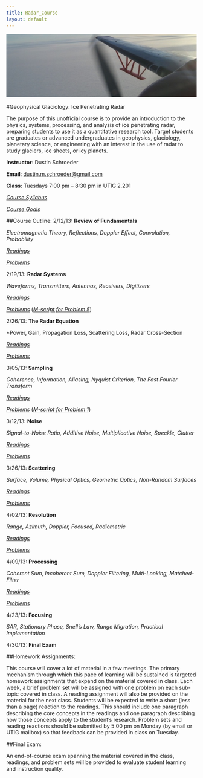 ```yaml
---
title: Radar_Course
layout: default
---
```


![Alt text](/images/antenna.jpg)

#Geophysical Glaciology: Ice Penetrating Radar

The purpose of this unofficial course is to provide an introduction to the physics, systems, processing, and analysis of ice penetrating radar, preparing students to use it as a quantitative research tool. Target students are graduates or advanced undergraduates in geophysics, glaciology, planetary science, or engineering with an interest in the use of radar to study glaciers, ice sheets, or icy planets.

**Instructor**: Dustin Schroeder

**Email**: dustin.m.schroeder@gmail.com

**Class**: Tuesdays 7:00 pm – 8:30 pm in UTIG 2.201

*[Course Syllabus](http://dustinmschroeder.github.com/pdf/Syllabus.pdf)*

*[Course Goals](http://dustinmschroeder.github.com/pdf/Course_Goals.pdf)*

##Course Outline:
2/12/13: **Review of Fundamentals**

*Electromagnetic Theory, Reflections, Doppler Effect, Convolution, Probability*

*[Readings](http://dustinmschroeder.github.com/pdf/Readings_Week_One.pdf)*

*[Problems](http://dustinmschroeder.github.com/pdf/Problems_Week_One.pdf)*

2/19/13: **Radar Systems**

*Waveforms, Transmitters, Antennas, Receivers, Digitizers*

*[Readings](http://dustinmschroeder.github.com/pdf/Readings_Week_Two.pdf)*

*[Problems](http://dustinmschroeder.github.com/pdf/Problems_Week_Two.pdf)* (*[M-script for Problem 5](http://dustinmschroeder.github.com/scripts/HW_2_5.m)*)


2/26/13: **The Radar Equation**

*Power, Gain, Propagation Loss, Scattering Loss, Radar Cross-Section

*[Readings](http://dustinmschroeder.github.com/pdf/Readings_Week_Three.pdf)*

*[Problems](http://dustinmschroeder.github.com/pdf/Problems_Week_Three.pdf)*

3/05/13: **Sampling**

*Coherence, Information, Aliasing, Nyquist Criterion, The Fast Fourier Transform*

*[Readings](http://dustinmschroeder.github.com/pdf/Readings_Week_Four.pdf)*

*[Problems](http://dustinmschroeder.github.com/pdf/Problems_Week_Four.pdf)* (*[M-script for Problem 1](http://dustinmschroeder.github.com/scripts/HW_4_1.m)*)

3/12/13: **Noise**

*Signal-to-Noise Ratio, Additive Noise, Multiplicative Noise, Speckle, Clutter*

*[Readings](http://dustinmschroeder.github.com/pdf/Readings_Week_Five.pdf)*

*[Problems](http://dustinmschroeder.github.com/pdf/Problems_Week_Five.pdf)*

3/26/13: **Scattering**

*Surface, Volume, Physical Optics, Geometric Optics, Non-Random Surfaces*

*[Readings](http://dustinmschroeder.github.com/pdf/Readings_Week_Six.pdf)*

*[Problems](http://dustinmschroeder.github.com/pdf/Problems_Week_Six.pdf)*

4/02/13: **Resolution**

*Range, Azimuth, Doppler, Focused, Radiometric*

*[Readings](http://dustinmschroeder.github.com/pdf/Readings_Week_Seven.pdf)*

*[Problems](http://dustinmschroeder.github.com/pdf/Problems_Week_Seven.pdf)*

4/09/13: **Processing**

*Coherent Sum, Incoherent Sum, Doppler Filtering, Multi-Looking, Matched-Filter*

*[Readings](http://dustinmschroeder.github.com/pdf/Readings_Week_Eight.pdf)*

*[Problems](http://dustinmschroeder.github.com/pdf/Problems_Week_Eight.pdf)*

4/23/13: **Focusing**

*SAR, Stationary Phase, Snell’s Law, Range Migration, Practical Implementation*

4/30/13: **Final Exam** 

##Homework Assignments:

This course will cover a lot of material in a few meetings. The primary mechanism through which this pace of learning will be sustained is targeted homework assignments that expand on the material covered in class. Each week, a brief problem set will be assigned with one problem on each sub-topic covered in class. A reading assignment will also be provided on the material for the next class. Students will be expected to write a short (less than a page) reaction to the readings. This should include one paragraph describing the core concepts in the readings and one paragraph describing how those concepts apply to the student’s research. Problem sets and reading reactions should be submitted by 5:00 pm on Monday (by email or UTIG mailbox) so that feedback can be provided in class on Tuesday.

##Final Exam:

An end-of-course exam spanning the material covered in the class, readings, and problem sets will be provided to evaluate student learning and instruction quality.